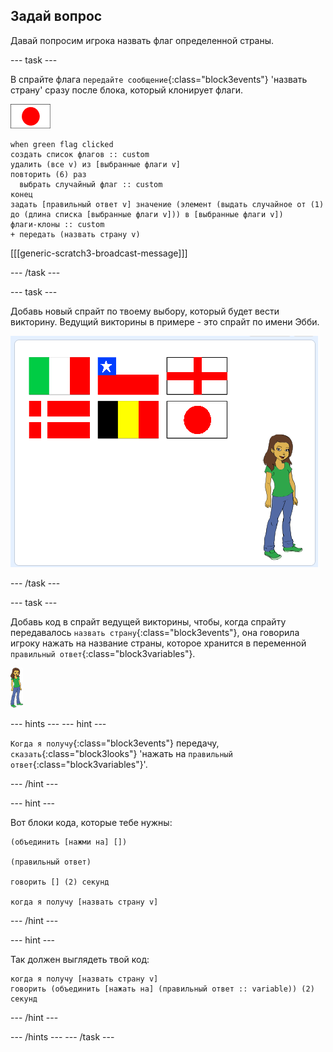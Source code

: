 ## Задай вопрос

Давай попросим игрока назвать флаг определенной страны.

--- task ---

В спрайте флага `передайте сообщение`{:class="block3events"} 'назвать страну' сразу после блока, который клонирует флаги.

![Спрайт флага](images/flag-sprite.png)

```blocks3
when green flag clicked
создать список флагов :: custom
удалить (все v) из [выбранные флаги v]
повторить (6) раз 
  выбрать случайный флаг :: custom
конец
задать [правильный ответ v] значение (элемент (выдать случайное от (1) до (длина списка [выбранные флаги v])) в [выбранные флаги v])
флаги-клоны :: custom
+ передать (назвать страну v)

```

[[[generic-scratch3-broadcast-message]]]

--- /task ---

--- task ---

Добавь новый спрайт по твоему выбору, который будет вести викторину. Ведущий викторины в примере - это спрайт по имени Эбби.

![Спрайт Эбби](images/bear-sprite.png)

--- /task ---

--- task ---

Добавь код в спрайт ведущей викторины, чтобы, когда спрайту передавалось `назвать страну`{:class="block3events"}, она говорила игроку нажать на название страны, которое хранится в переменной `правильный ответ`{:class="block3variables"}.

![Спрайт персонажа](images/char-sprite.png)

--- hints ---
 --- hint ---

`Когда я получу`{:class="block3events"} передачу, `сказать`{:class="block3looks"} 'нажать на `правильный ответ`{:class="block3variables"}'.

--- /hint ---

--- hint ---

Вот блоки кода, которые тебе нужны:

```blocks3
(объединить [нажми на] [])

(правильный ответ)

говорить [] (2) секунд

когда я получу [назвать страну v]
```

--- /hint ---

--- hint ---

Так должен выглядеть твой код:

```blocks3
когда я получу [назвать страну v]
говорить (объединить [нажать на] (правильный ответ :: variable)) (2) секунд
```

--- /hint ---

--- /hints --- --- /task ---